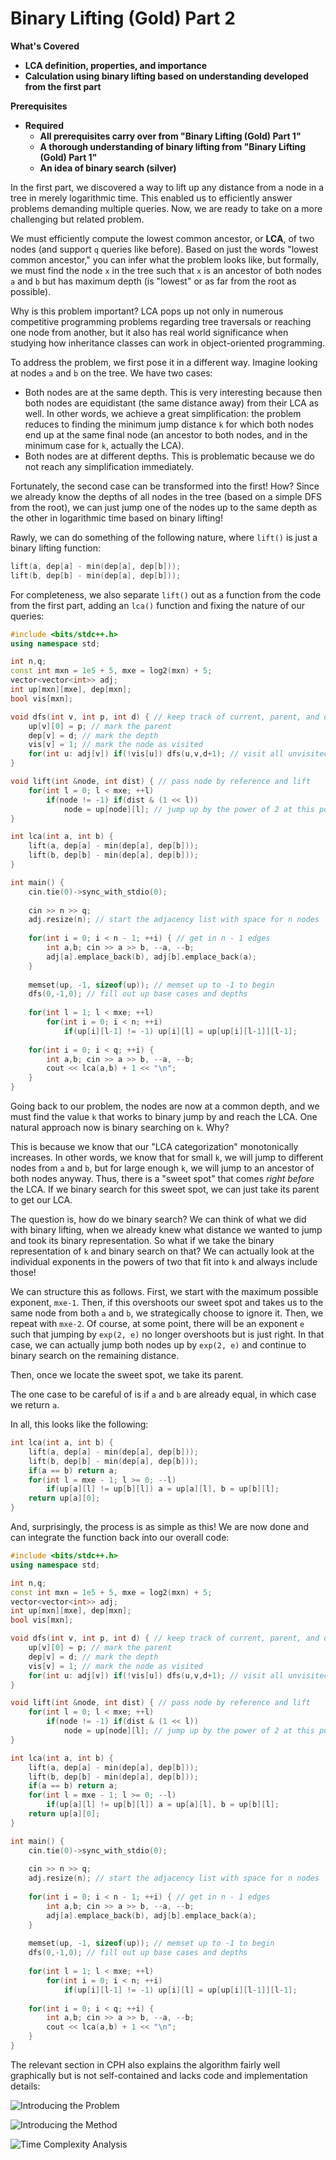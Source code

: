 # Binary Lifting \(Gold\) Part 2

**What's Covered**

* **LCA definition, properties, and importance**
* **Calculation using binary lifting based on understanding developed from the first part**

**Prerequisites**

* **Required**
  * **All prerequisites carry over from "Binary Lifting \(Gold\) Part 1"**
  * **A thorough understanding of binary lifting from "Binary Lifting \(Gold\) Part 1"**
  * **An idea of binary search \(silver\)**

In the first part, we discovered a way to lift up any distance from a node in a tree in merely logarithmic time. This enabled us to efficiently answer problems demanding multiple queries. Now, we are ready to take on a more challenging but related problem. 

We must efficiently compute the lowest common ancestor, or **LCA**, of two nodes \(and support `q` queries like before\). Based on just the words "lowest common ancestor," you can infer what the problem looks like, but formally, we must find the node `x` in the tree such that `x` is an ancestor of both nodes `a` and `b` but has maximum depth \(is "lowest" or as far from the root as possible\). 

Why is this problem important? LCA pops up not only in numerous competitive programming problems regarding tree traversals or reaching one node from another, but it also has real world significance when studying how inheritance classes can work in object-oriented programming. 

To address the problem, we first pose it in a different way. Imagine looking at nodes `a` and `b` on the tree. We have two cases:

* Both nodes are at the same depth. This is very interesting because then both nodes are equidistant \(the same distance away\) from their LCA as well. In other words, we achieve a great simplification: the problem reduces to finding the minimum jump distance `k` for which both nodes end up at the same final node \(an ancestor to both nodes, and in the minimum case for `k`, actually the LCA\). 
* Both nodes are at different depths. This is problematic because we do not reach any simplification immediately. 

Fortunately, the second case can be transformed into the first! How? Since we already know the depths of all nodes in the tree \(based on a simple DFS from the root\), we can just jump one of the nodes up to the same depth as the other in logarithmic time based on binary lifting!

Rawly, we can do something of the following nature, where `lift()` is just a binary lifting function:

```cpp
lift(a, dep[a] - min(dep[a], dep[b])); 
lift(b, dep[b] - min(dep[a], dep[b])); 
```

For completeness, we also separate `lift()` out as a function from the code from the first part, adding an `lca()` function and fixing the nature of our queries:

```cpp
#include <bits/stdc++.h>
using namespace std; 

int n,q; 
const int mxn = 1e5 + 5, mxe = log2(mxn) + 5; 
vector<vector<int>> adj; 
int up[mxn][mxe], dep[mxn]; 
bool vis[mxn];

void dfs(int v, int p, int d) { // keep track of current, parent, and depth
    up[v][0] = p; // mark the parent
    dep[v] = d; // mark the depth
    vis[v] = 1; // mark the node as visited
    for(int u: adj[v]) if(!vis[u]) dfs(u,v,d+1); // visit all unvisited children
}

void lift(int &node, int dist) { // pass node by reference and lift
    for(int l = 0; l < mxe; ++l) 
        if(node != -1) if(dist & (1 << l)) 
            node = up[node][l]; // jump up by the power of 2 at this point
}

int lca(int a, int b) {
    lift(a, dep[a] - min(dep[a], dep[b])); 
    lift(b, dep[b] - min(dep[a], dep[b])); 
}

int main() {
    cin.tie(0)->sync_with_stdio(0);
     
    cin >> n >> q; 
    adj.resize(n); // start the adjacency list with space for n nodes
    
    for(int i = 0; i < n - 1; ++i) { // get in n - 1 edges
        int a,b; cin >> a >> b, --a, --b; 
        adj[a].emplace_back(b), adj[b].emplace_back(a); 
    } 
    
    memset(up, -1, sizeof(up)); // memset up to -1 to begin
    dfs(0,-1,0); // fill out up base cases and depths
    
    for(int l = 1; l < mxe; ++l) 
        for(int i = 0; i < n; ++i) 
            if(up[i][l-1] != -1) up[i][l] = up[up[i][l-1]][l-1];
    
    for(int i = 0; i < q; ++i) {
        int a,b; cin >> a >> b, --a, --b; 
        cout << lca(a,b) + 1 << "\n"; 
    }
}
```

Going back to our problem, the nodes are now at a common depth, and we must find the value `k` that works to binary jump by and reach the LCA. One natural approach now is binary searching on `k`. Why? 

This is because we know that our "LCA categorization" monotonically increases. In other words, we know that for small `k`, we will jump to different nodes from `a` and `b`, but for large enough `k`, we will jump to an ancestor of both nodes anyway. Thus, there is a "sweet spot" that comes _right before_ the LCA. If we binary search for this sweet spot, we can just take its parent to get our LCA. 

The question is, how do we binary search? We can think of what we did with binary lifting, when we already knew what distance we wanted to jump and took its binary representation. So what if we take the binary representation of `k` and binary search on that? We can actually look at the individual exponents in the powers of two that fit into `k` and always include those!

We can structure this as follows. First, we start with the maximum possible exponent, `mxe-1`. Then, if this overshoots our sweet spot and takes us to the same node from both `a` and `b`, we strategically choose to ignore it. Then, we repeat with `mxe-2`. Of course, at some point, there will be an exponent `e` such that jumping by `exp(2, e)` no longer overshoots but is just right. In that case, we can actually jump both nodes up by `exp(2, e)` and continue to binary search on the remaining distance. 

Then, once we locate the sweet spot, we take its parent. 

The one case to be careful of is if `a` and `b` are already equal, in which case we return `a`. 

In all, this looks like the following: 

```cpp
int lca(int a, int b) {
    lift(a, dep[a] - min(dep[a], dep[b])); 
    lift(b, dep[b] - min(dep[a], dep[b])); 
    if(a == b) return a;
    for(int l = mxe - 1; l >= 0; --l)
        if(up[a][l] != up[b][l]) a = up[a][l], b = up[b][l]; 
    return up[a][0]; 
}
```

And, surprisingly, the process is as simple as this! We are now done and can integrate the function back into our overall code:

```cpp
#include <bits/stdc++.h>
using namespace std; 

int n,q; 
const int mxn = 1e5 + 5, mxe = log2(mxn) + 5; 
vector<vector<int>> adj; 
int up[mxn][mxe], dep[mxn]; 
bool vis[mxn];

void dfs(int v, int p, int d) { // keep track of current, parent, and depth
    up[v][0] = p; // mark the parent
    dep[v] = d; // mark the depth
    vis[v] = 1; // mark the node as visited
    for(int u: adj[v]) if(!vis[u]) dfs(u,v,d+1); // visit all unvisited children
}

void lift(int &node, int dist) { // pass node by reference and lift
    for(int l = 0; l < mxe; ++l) 
        if(node != -1) if(dist & (1 << l)) 
            node = up[node][l]; // jump up by the power of 2 at this point
}

int lca(int a, int b) {
    lift(a, dep[a] - min(dep[a], dep[b])); 
    lift(b, dep[b] - min(dep[a], dep[b])); 
    if(a == b) return a;
    for(int l = mxe - 1; l >= 0; --l)
        if(up[a][l] != up[b][l]) a = up[a][l], b = up[b][l]; 
    return up[a][0]; 
}

int main() {
    cin.tie(0)->sync_with_stdio(0);
     
    cin >> n >> q; 
    adj.resize(n); // start the adjacency list with space for n nodes
    
    for(int i = 0; i < n - 1; ++i) { // get in n - 1 edges
        int a,b; cin >> a >> b, --a, --b; 
        adj[a].emplace_back(b), adj[b].emplace_back(a); 
    } 
    
    memset(up, -1, sizeof(up)); // memset up to -1 to begin
    dfs(0,-1,0); // fill out up base cases and depths
    
    for(int l = 1; l < mxe; ++l) 
        for(int i = 0; i < n; ++i) 
            if(up[i][l-1] != -1) up[i][l] = up[up[i][l-1]][l-1];
    
    for(int i = 0; i < q; ++i) {
        int a,b; cin >> a >> b, --a, --b; 
        cout << lca(a,b) + 1 << "\n"; 
    }
}
```

The relevant section in CPH also explains the algorithm fairly well graphically but is not self-contained and lacks code and implementation details:

![Introducing the Problem](.gitbook/assets/image%20%2810%29.png)

![Introducing the Method](.gitbook/assets/image%20%288%29.png)

![Time Complexity Analysis](.gitbook/assets/image%20%289%29.png)

